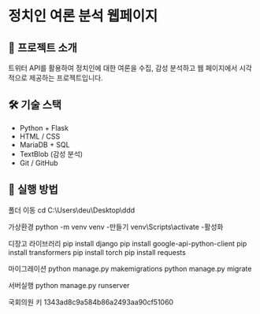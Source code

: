 # 정치인 여론 분석 웹페이지

## 📌 프로젝트 소개
트위터 API를 활용하여 정치인에 대한 여론을 수집, 감성 분석하고
웹 페이지에서 시각적으로 제공하는 프로젝트입니다.

## 🛠 기술 스택
- Python + Flask
- HTML / CSS
- MariaDB + SQL
- TextBlob (감성 분석)
- Git / GitHub

## 🔧 실행 방법
폴더 이동
cd C:\Users\deu\Desktop\ddd

가상환경
python -m venv venv -만들기
venv\Scripts\activate -활성화

디장고 라이브러리
pip install django
pip install google-api-python-client
pip install transformers
pip install torch
pip install requests

마이그레이션
python manage.py makemigrations
python manage.py migrate

서버실행
python manage.py runserver

국회의원 키
1343ad8c9a584b86a2493aa90cf51060

